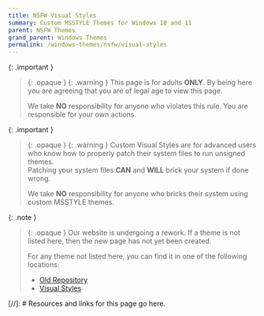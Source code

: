 ```yaml
---
title: NSFW Visual Styles
summary: Custom MSSTYLE Themes for Windows 10 and 11
parent: NSFW Themes
grand_parent: Windows Themes
permalink: /windows-themes/nsfw/visual-styles
---
```


{: .important }
> {: .opaque }
> {: .warning }
> This page is for adults **ONLY**. By being here you are agreeing that you are of legal age to view this page.
>
> We take **NO** responsibility for anyone who violates this rule. You are responsible for your own actions.

{: .important }
> {: .opaque }
> {: .warning }
> Custom Visual Styles are for advanced users who know how to properly patch their system files to run unsigned themes.  
> Patching your system files **CAN** and **WILL** brick your system if done wrong.
>
> We take **NO** responsibility for anyone who bricks their system using custom MSSTYLE themes.

{: .note }
> {: .opaque }
> Our website is undergoing a rework. If a theme is not listed here, then the new page has not yet been created.
>
> For any theme not listed here, you can find it in one of the following locations:
> - [Old Repository]  
> - [Visual Styles]  

<!-- ////////////////////////////////////////////////////////////////////////////////////////////////////////////////////// -->

[//]: # Resources and links for this page go here.

[Old Repository]: https://gitlab.com/the-back-room/Themes
[Visual Styles]: https://gitlab.com/the-back-room/visual-styles

<!-- ////////////////////////////////////////////////////////////////////////////////////////////////////////////////////// -->
